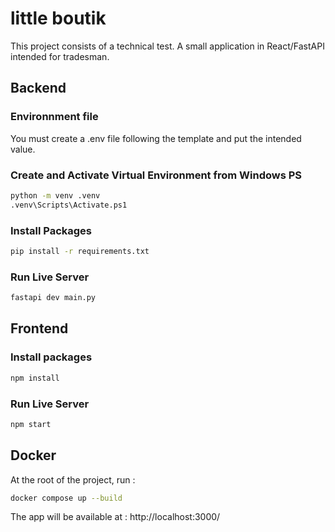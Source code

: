 # little boutik
This project consists of a technical test. A small application in React/FastAPI intended for tradesman.

## Backend

### Environnment file

You must create a .env file following the template and put the intended value.

### Create and Activate Virtual Environment from Windows PS

```bash
python -m venv .venv
.venv\Scripts\Activate.ps1
```

### Install Packages

```bash
pip install -r requirements.txt
```

### Run Live Server

```bash
fastapi dev main.py
```

## Frontend

### Install packages

```bash
npm install
```

### Run Live Server

```bash
npm start
```

## Docker

At the root of the project, run :

```bash
docker compose up --build
```

The app will be available at : http://localhost:3000/